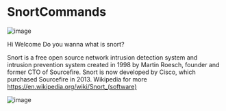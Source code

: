 # SnortCommands

![image](https://github.com/kaliNones/SnortCommands/assets/169100995/7b4dc04e-6e2e-4e57-9786-0693cf34fea9)

Hi Welcome Do you wanna what is snort?

Snort is a free open source network intrusion detection system and intrusion prevention system created in 1998 by Martin Roesch, founder and former CTO of Sourcefire. Snort is now developed by Cisco, which purchased Sourcefire in 2013. Wikipedia for more https://en.wikipedia.org/wiki/Snort_(software)

![image](https://github.com/kaliNones/SnortCommands/assets/169100995/3521024a-5972-4cc0-9137-0c1a1c0fa04a)
